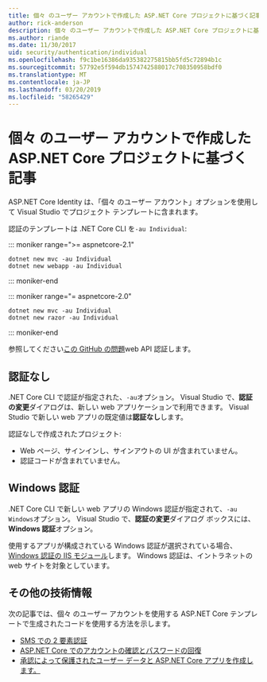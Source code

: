 ```yaml
---
title: 個々 のユーザー アカウントで作成した ASP.NET Core プロジェクトに基づく記事
author: rick-anderson
description: 個々 のユーザー アカウントで作成した ASP.NET Core プロジェクトに基づくアーティクルを検出します。
ms.author: riande
ms.date: 11/30/2017
uid: security/authentication/individual
ms.openlocfilehash: f9c1be16386da935382275815bb5fd5c72894b1c
ms.sourcegitcommit: 57792e5f594db1574742588017c708350958bdf0
ms.translationtype: MT
ms.contentlocale: ja-JP
ms.lasthandoff: 03/20/2019
ms.locfileid: "58265429"
---
```

# <a name="articles-based-on-aspnet-core-projects-created-with-individual-user-accounts"></a>個々 のユーザー アカウントで作成した ASP.NET Core プロジェクトに基づく記事

ASP.NET Core Identity は、「個々 のユーザー アカウント」オプションを使用して Visual Studio でプロジェクト テンプレートに含まれます。

認証のテンプレートは .NET Core CLI を`-au Individual`:

::: moniker range=">= aspnetcore-2.1"

```console
dotnet new mvc -au Individual
dotnet new webapp -au Individual
```

::: moniker-end

::: moniker range="= aspnetcore-2.0"

```console
dotnet new mvc -au Individual
dotnet new razor -au Individual
```

::: moniker-end

参照してください[この GitHub の問題](https://github.com/aspnet/AspNetCore/issues/5833)web API 認証します。

<a name="no"></a>

## <a name="no-authentication"></a>認証なし

.NET Core CLI で認証が指定された、`-au`オプション。 Visual Studio で、**認証の変更**ダイアログは、新しい web アプリケーションで利用できます。 Visual Studio で新しい web アプリの既定値は**認証なし**します。

認証なしで作成されたプロジェクト:

* Web ページ、サインインし、サインアウトの UI が含まれていません。
* 認証コードが含まれていません。

<a name="win"></a>

## <a name="windows-authentication"></a>Windows 認証

.NET Core CLI で新しい web アプリの Windows 認証が指定されて、`-au Windows`オプション。 Visual Studio で、**認証の変更**ダイアログ ボックスには、 **Windows 認証**オプション。

使用するアプリが構成されている Windows 認証が選択されている場合、 [Windows 認証の IIS モジュール](xref:host-and-deploy/iis/modules)します。 Windows 認証は、イントラネットの web サイトを対象としています。

## <a name="additional-resources"></a>その他の技術情報

次の記事では、個々 のユーザー アカウントを使用する ASP.NET Core テンプレートで生成されたコードを使用する方法を示します。

* [SMS での 2 要素認証](xref:security/authentication/2fa)
* [ASP.NET Core でのアカウントの確認とパスワードの回復](xref:security/authentication/accconfirm)
* [承認によって保護されたユーザー データと ASP.NET Core アプリを作成します。](xref:security/authorization/secure-data)
